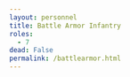```yaml
---
layout: personnel
title: Battle Armor Infantry
roles: 
  - 7
dead: False
permalink: /battlearmor.html
---
```

